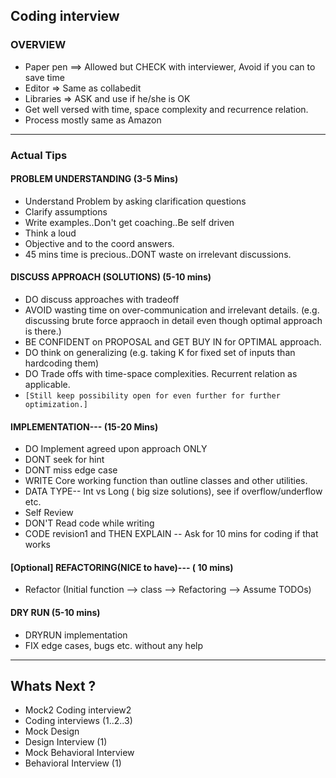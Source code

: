 ## Coding interview

### OVERVIEW

- Paper pen ==> Allowed but CHECK with interviewer, Avoid if you can to save time
- Editor => Same as collabedit
- Libraries => ASK and use if he/she is OK
- Get well versed with time, space complexity and recurrence relation.
- Process mostly same as Amazon

---

### Actual Tips

#### PROBLEM UNDERSTANDING (3-5 Mins)

- Understand Problem by asking clarification questions
- Clarify assumptions
- Write examples..Don't get coaching..Be self driven
- Think a loud
- Objective and to the coord answers.
- 45 mins time is precious..DONT waste on irrelevant discussions.

#### DISCUSS APPROACH (SOLUTIONS) (5-10 mins)

- DO discuss approaches with tradeoff
- AVOID wasting time on over-communication and irrelevant details.  (e.g. discussing brute force appraoch in detail even
  though optimal approach is there.)
- BE CONFIDENT on PROPOSAL and GET BUY IN for OPTIMAL approach.
- DO think on generalizing (e.g. taking K for fixed set of inputs than hardcoding them)
- DO Trade offs with time-space complexities. Recurrent relation as applicable.
- ```[Still keep possibility open for even further for further optimization.]```

#### IMPLEMENTATION--- (15-20 Mins)

- DO Implement agreed upon approach ONLY
- DONT seek for hint
- DONT miss edge case
- WRITE Core working function than outline classes and other utilities.
- DATA TYPE-- Int vs Long ( big size solutions), see if overflow/underflow etc.
- Self Review
- DON'T Read code while writing
- CODE revision1 and THEN EXPLAIN -- Ask for 10 mins for coding if that works

#### [Optional] REFACTORING(NICE to have)--- ( 10 mins)

- Refactor (Initial function --> class --> Refactoring --> Assume TODOs)

#### DRY RUN (5-10 mins)

- DRYRUN implementation
- FIX edge cases, bugs etc. without any help

---

## Whats Next ?

- Mock2 Coding interview2
- Coding interviews (1..2..3)
- Mock Design
- Design Interview  (1)
- Mock Behavioral Interview
- Behavioral Interview (1)